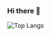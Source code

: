 ### Hi there 👋

![Top Langs](https://github-readme-stats.vercel.app/api/top-langs/?username=uchitsa&size_weight=0.5&count_weight=0.5)
